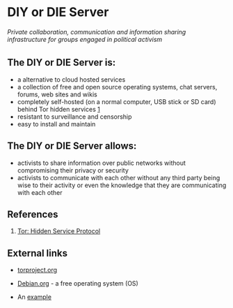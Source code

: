 # DIY or DIE Server

###### Private collaboration, communication and information sharing infrastructure for groups engaged in political activism

## The DIY or DIE Server is:

* a alternative to cloud hosted services
* a collection of free and open source operating systems, chat servers, forums, web sites and wikis
* completely self-hosted (on a normal computer, USB stick or SD card) behind Tor hidden services [1](https://www.torproject.org/docs/hidden-services.html.en "Hidden Service Protocol")
* resistant to surveillance and censorship
* easy to install and maintain

## The DIY or DIE Server allows:

* activists to share information over public networks without compromising their privacy or security
* activists to communicate with each other without any third party being wise to their activity or even the knowledge that they are communicating with each other

## References

1. [Tor: Hidden Service Protocol](https://www.torproject.org/docs/hidden-services.html.en "Hidden Service Protocol")

## External links

* [torproject.org](https://www.torproject.org/ "torpropject.org")
* [Debian.org](http://www.debian.org/ "Debian.org") - a free operating system (OS)

* An [example](http://url.com/ "Title")
